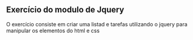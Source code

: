 ## Exercício do modulo de Jquery
O exercício consiste em criar uma listad e tarefas utilizando o jquery para manipular os elementos do html e css
